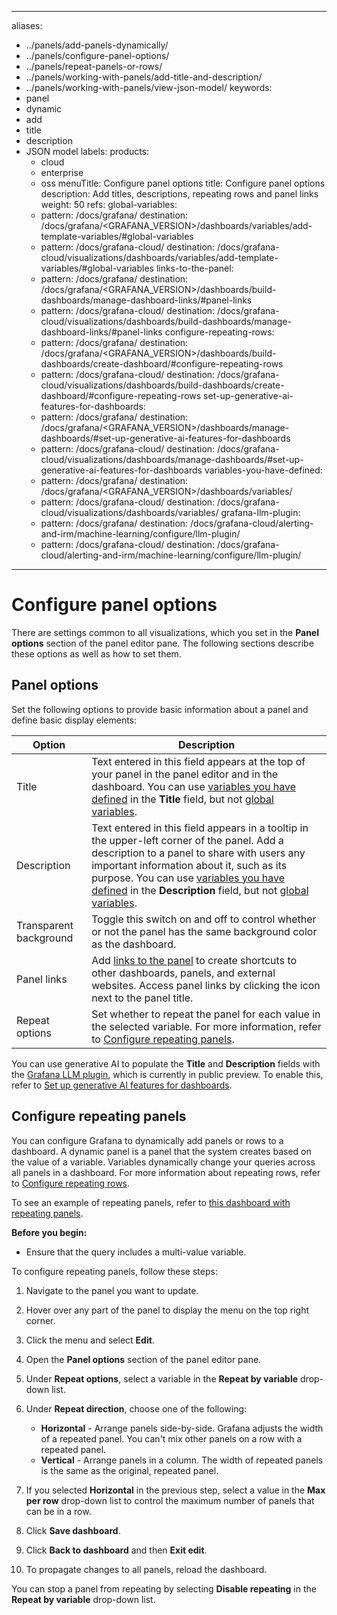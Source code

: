 -----

aliases:

- ../panels/add-panels-dynamically/
- ../panels/configure-panel-options/
- ../panels/repeat-panels-or-rows/
- ../panels/working-with-panels/add-title-and-description/
- ../panels/working-with-panels/view-json-model/
  keywords:
- panel
- dynamic
- add
- title
- description
- JSON model
  labels:
  products:
  - cloud
  - enterprise
  - oss
    menuTitle: Configure panel options
    title: Configure panel options
    description: Add titles, descriptions, repeating rows and panel links
    weight: 50
    refs:
    global-variables:
  - pattern: /docs/grafana/
    destination: /docs/grafana/\<GRAFANA\_VERSION\>/dashboards/variables/add-template-variables/\#global-variables
  - pattern: /docs/grafana-cloud/
    destination: /docs/grafana-cloud/visualizations/dashboards/variables/add-template-variables/\#global-variables
    links-to-the-panel:
  - pattern: /docs/grafana/
    destination: /docs/grafana/\<GRAFANA\_VERSION\>/dashboards/build-dashboards/manage-dashboard-links/\#panel-links
  - pattern: /docs/grafana-cloud/
    destination: /docs/grafana-cloud/visualizations/dashboards/build-dashboards/manage-dashboard-links/\#panel-links
    configure-repeating-rows:
  - pattern: /docs/grafana/
    destination: /docs/grafana/\<GRAFANA\_VERSION\>/dashboards/build-dashboards/create-dashboard/\#configure-repeating-rows
  - pattern: /docs/grafana-cloud/
    destination: /docs/grafana-cloud/visualizations/dashboards/build-dashboards/create-dashboard/\#configure-repeating-rows
    set-up-generative-ai-features-for-dashboards:
  - pattern: /docs/grafana/
    destination: /docs/grafana/\<GRAFANA\_VERSION\>/dashboards/manage-dashboards/\#set-up-generative-ai-features-for-dashboards
  - pattern: /docs/grafana-cloud/
    destination: /docs/grafana-cloud/visualizations/dashboards/manage-dashboards/\#set-up-generative-ai-features-for-dashboards
    variables-you-have-defined:
  - pattern: /docs/grafana/
    destination: /docs/grafana/\<GRAFANA\_VERSION\>/dashboards/variables/
  - pattern: /docs/grafana-cloud/
    destination: /docs/grafana-cloud/visualizations/dashboards/variables/
    grafana-llm-plugin:
  - pattern: /docs/grafana/
    destination: /docs/grafana-cloud/alerting-and-irm/machine-learning/configure/llm-plugin/
  - pattern: /docs/grafana-cloud/
    destination: /docs/grafana-cloud/alerting-and-irm/machine-learning/configure/llm-plugin/

-----

# Configure panel options

There are settings common to all visualizations, which you set in the **Panel options** section of the panel editor pane. The following sections describe these options as well as how to set them.

## Panel options

Set the following options to provide basic information about a panel and define basic display elements:

| Option                 | Description                                                                                                                                                                                                                                                                                                                                               |
| ---------------------- | --------------------------------------------------------------------------------------------------------------------------------------------------------------------------------------------------------------------------------------------------------------------------------------------------------------------------------------------------------- |
| Title                  | Text entered in this field appears at the top of your panel in the panel editor and in the dashboard. You can use [variables you have defined](ref:variables-you-have-defined) in the **Title** field, but not [global variables](ref:global-variables).                                                                                                  |
| Description            | Text entered in this field appears in a tooltip in the upper-left corner of the panel. Add a description to a panel to share with users any important information about it, such as its purpose. You can use [variables you have defined](ref:variables-you-have-defined) in the **Description** field, but not [global variables](ref:global-variables). |
| Transparent background | Toggle this switch on and off to control whether or not the panel has the same background color as the dashboard.                                                                                                                                                                                                                                         |
| Panel links            | Add [links to the panel](ref:links-to-the-panel) to create shortcuts to other dashboards, panels, and external websites. Access panel links by clicking the icon next to the panel title.                                                                                                                                                                 |
| Repeat options         | Set whether to repeat the panel for each value in the selected variable. For more information, refer to [Configure repeating panels](#configure-repeating-panels).                                                                                                                                                                                        |

You can use generative AI to populate the **Title** and **Description** fields with the [Grafana LLM plugin](ref:grafana-llm-plugin), which is currently in public preview. To enable this, refer to [Set up generative AI features for dashboards](ref:set-up-generative-ai-features-for-dashboards).

## Configure repeating panels

You can configure Grafana to dynamically add panels or rows to a dashboard. A dynamic panel is a panel that the system creates based on the value of a variable. Variables dynamically change your queries across all panels in a dashboard. For more information about repeating rows, refer to [Configure repeating rows](ref:configure-repeating-rows).

To see an example of repeating panels, refer to [this dashboard with repeating panels](https://play.grafana.org/d/testdata-repeating/testdata-repeating-panels?orgId=1).

**Before you begin:**

- Ensure that the query includes a multi-value variable.

To configure repeating panels, follow these steps:

1. Navigate to the panel you want to update.

2. Hover over any part of the panel to display the menu on the top right corner.

3. Click the menu and select **Edit**.

4. Open the **Panel options** section of the panel editor pane.

5. Under **Repeat options**, select a variable in the **Repeat by variable** drop-down list.

6. Under **Repeat direction**, choose one of the following:
   
   - **Horizontal** - Arrange panels side-by-side. Grafana adjusts the width of a repeated panel. You can't mix other panels on a row with a repeated panel.
   - **Vertical** - Arrange panels in a column. The width of repeated panels is the same as the original, repeated panel.

7. If you selected **Horizontal** in the previous step, select a value in the **Max per row** drop-down list to control the maximum number of panels that can be in a row.

8. Click **Save dashboard**.

9. Click **Back to dashboard** and then **Exit edit**.

10. To propagate changes to all panels, reload the dashboard.

You can stop a panel from repeating by selecting **Disable repeating** in the **Repeat by variable** drop-down list.
